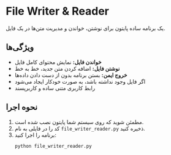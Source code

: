 # File Writer & Reader

یک برنامه ساده پایتون برای نوشتن، خواندن و مدیریت متن‌ها در یک فایل.

## ویژگی‌ها
- **خواندن فایل:** نمایش محتوای کامل فایل
- **نوشتن فایل:** اضافه کردن متن جدید، خط به خط
- **خروج ایمن:** بستن برنامه بدون از دست دادن داده‌ها
- اگر فایل وجود نداشته باشد، به صورت خودکار ایجاد می‌شود
- رابط کاربری متنی ساده و کاربرپسند

## نحوه اجرا

1. مطمئن شوید که روی سیستم شما پایتون نصب شده است.
2. کد را در فایلی به نام `file_writer_reader.py` ذخیره کنید.
3. برنامه را اجرا کنید:
   ```bash
   python file_writer_reader.py
